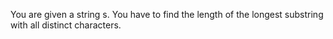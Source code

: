 You are given a string s. You have to find the length of the longest substring with all distinct characters. 
